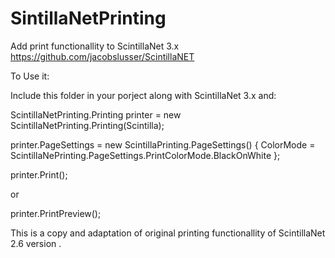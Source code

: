 # SintillaNetPrinting
Add print functionallity to ScintillaNet 3.x https://github.com/jacobslusser/ScintillaNET

To Use it:

Include this folder in your porject along with ScintillaNet 3.x and:


ScintillaNetPrinting.Printing printer = new ScintillaNetPrinting.Printing(Scintilla);

printer.PageSettings = new ScintillaPrinting.PageSettings() 
{ 
    ColorMode = ScintillaNePrinting.PageSettings.PrintColorMode.BlackOnWhite 
};

printer.Print();

or

printer.PrintPreview();

This is a copy and adaptation of original printing functionallity of ScintillaNet 2.6 version .
